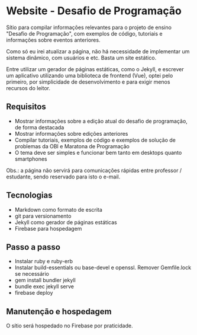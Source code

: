 # Website - Desafio de Programação

Sítio para compilar informações relevantes para o projeto de ensino "Desafio de Programação", com exemplos de código, tutoriais e informações sobre eventos anteriores.

Como só eu irei atualizar a página, não há necessidade de implementar um sistema dinâmico, com usuários e etc. Basta um site estático.

Entre utilizar um gerador de páginas estáticas, como o Jekyll, e escrever um aplicativo utilizando uma biblioteca de frontend (Vue), optei pelo primeiro, por simplicidade de desenvolvimento e para exigir menos recursos do leitor.

## Requisitos

- Mostrar informações sobre a edição atual do desafio de programação, de forma destacada
- Mostrar informações sobre edições anteriores
- Compilar tutoriais, exemplos de código e exemplos de solução de problemas da OBI e Maratona de Programação
- O tema deve ser simples e funcionar bem tanto em desktops quanto smartphones

Obs.: a página não servirá para comunicações rápidas entre professor / estudante, sendo reservado para isto o e-mail.

## Tecnologias

- Markdown como formato de escrita
- git para versionamento
- Jekyll como gerador de páginas estáticas
- Firebase para hospedagem

## Passo a passo

- Instalar ruby e ruby-erb
- Instalar build-essentials ou base-devel e openssl. Remover Gemfile.lock se necessário
- gem install bundler jekyll
- bundle exec jekyll serve
- firebase deploy

## Manutenção e hospedagem

O sítio será hospedado no Firebase por praticidade.
